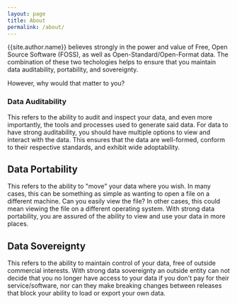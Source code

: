 ```yaml
---
layout: page
title: About
permalink: /about/
---
```

{{site.author.name}} believes strongly in the power and value of Free, Open Source Software (FOSS), as well as Open-Standard/Open-Format data. The combination of these two techologies helps to ensure that you maintain data auditability, portability, and sovereignty.

However, why would that matter to you?

### Data Auditability
This refers to the ability to audit and inspect your data, and even more importantly, the tools and processes used to generate said data. For data to have strong auditability, you should have multiple options to view and interact with the data. This ensures that the data are well-formed, conform to their respective standards, and exhibit wide adoptability.

## Data Portability
This refers to the ability to "move" your data where you wish. In many cases, this can be something as simple as wanting to open a file on a different machine. Can you easily view the file? In other cases, this could mean viewing the file on a different operating system. With strong data portability, you are assured of the ability to view and use your data in more places.

## Data Sovereignty
This refers to the ability to maintain control of your data, free of outside commercial interests. With strong data sovereignty an outside entity can not decide that you no longer have access to your data if you don't pay for their service/software, nor can they make breaking changes between releases that block your ability to load or export your own data.

